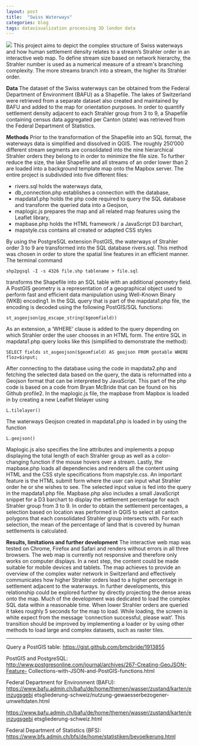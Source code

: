 ```yaml
---
layout: post
title:  "Swiss Waterways"
categories: blog 
tags: datavisualization processing 3D london data
---
```



<img style="float: center;" src="https://raw.githubusercontent.com/melanieimfeld/melanieimfeld.github.io/master/assets/map_water.png">
This project aims to depict the complex structure of Swiss waterways and
how human settlement density relates to a stream’s Strahler order in an interactive
web map. To define stream size based on network hierarchy, the Strahler number is
used as a numerical measure of a stream's branching complexity. The more streams
branch into a stream, the higher its Strahler order.

<b> Data </b>
The dataset of the Swiss waterways can be obtained from the Federal Department of
Environment (BAFU) as a Shapefile. The lakes of Switzerland were retrieved from a
separate dataset also created and maintained by BAFU and added to the map for
orientation purposes. In order to quantify settlement density adjacent to each Strahler
group from 3 to 9, a Shapefile containing census data aggregated per Canton (state)
was retrieved from the Federal Department of Statistics.

<b>Methods</b>
Prior to the transformation of the Shapefile into an SQL format, the waterways data is
simplified and dissolved in QGIS. The roughly 250’000 different stream segments are
consolidated into the nine hierarchical Strahler orders they belong to in order to
minimize the file size. To further reduce the size, the lake Shapefile and all streams
of an order lower than 2 are loaded into a background template map onto the
Mapbox server. The entire project is subdivided into five different files:
- rivers.sql holds the waterways data,
- db_connection.php establishes a connection with the database,
- mapdata1.php holds the php code required to query the SQL database and
transform the queried data into a Geojson,
- maplogic.js prepares the map and all related map features using the Leaflet
library,
- mapbase.php holds the HTML framework / a JavaScript D3 barchart,
- mapstyle.css contains all created or adapted CSS styles

By using the PostgreSQL extension PostGIS, the waterways of Strahler order 3 to 9
are transformed into the SQL database rivers.sql. This method was chosen in order
to store the spatial line features in an efficient manner. The terminal command

`shp2pgsql -I -s 4326 file.shp tablename > file.sql`

transforms the Shapefile into an SQL table with an additional geometry field. A
PostGIS geometry is a representation of a geographical object used to perform fast
and efficient data manipulation using Well-Known Binary (WKB) encoding1. In the SQL query that is part of the mapdata1.php file, the encoding is decoded using the following PostGIS/SQL functions:

`st_asgeojson(pg_escape_string($geomfield))`

As an extension, a ‘WHERE’ clause is added to the query depending on which
Strahler order the user chooses in an HTML form. The entire SQL in mapdata1.php
query looks like this (simplified to demonstrate the method):

`SELECT fields st_asgeojson($geomfield) AS geojson FROM geotable WHERE floz=$input;`

After connecting to the database using the code in mapdata2.php and fetching the
selected data based on the query, the data is reformatted into a Geojson format that
can be interpreted by JavaScript. This part of the php code is based on a code from
Bryan McBride that can be found on his Github profile2.
In the maplogic.js file, the mapbase from Mapbox is loaded in by creating a new
Leaflet tilelayer using

`L.tilelayer()`

The waterways Geojson created in mapdata1.php is loaded in by using the function

`L.geojson()`

Maplogic.js also specifies the line attributes and implements a popup displaying the
total length of each Strahler group as well as a color-changing function if the mouse
hovers over a stream.
Lastly, the mapbase.php loads all dependencies and renders all the content using
HTML and the CSS style specifications from mapstyle.css. An important feature is
the HTML submit form where the user can input what Strahler order he or she wishes
to see. The selected input value is fed into the query in the mapdata1.php file.
Mapbase.php also includes a small JavaScript snippet for a D3 barchart to display
the settlement percentage for each Strahler group from 3 to 9. In order to obtain the
settlement percentages, a selection based on location was performed in QGIS to
select all canton polygons that each consolidated Strahler group intersects with. For
each selection, the mean of the percentage of land that is covered by human
settlements is calculated.

<b>Results, limitations and further development</b>
The interactive web map was tested on Chrome, Firefox and Safari and renders
without errors in all three browsers. The web map is currently not responsive and
therefore only works on computer displays. In a next step, the content could be made
suitable for mobile devices and tablets. The map achieves to provide an overview of
the complex water network in Switzerland and effectively communicates how higher
Strahler orders lead to a higher percentage in settlement adjacent to the waterways.
In further developments, this relationship could be explored further by directly
projecting the dense areas onto the map. Much of the development was dedicated to load the complex SQL data within a reasonable time. When lower Strahler orders are
queried it takes roughly 5 seconds for the map to load. While loading, the screen is
white expect from the message ‘connection successful, please wait’. This transition
should be improved by implementing a loader or by using other methods to load large
and complex datasets, such as raster tiles.


--------------
Query a PostGIS table:
https://gist.github.com/bmcbride/1913855

PostGIS and PostgreSQL:
http://www.postgresonline.com/journal/archives/267-Creating-GeoJSON-Feature-
Collections-with-JSON-and-PostGIS-functions.html

Federal Department for Environment (BAFU):
https://www.bafu.admin.ch/bafu/de/home/themen/wasser/zustand/karten/einzugsgebi
etsgliederung-schweiz/nutzung-gewaesserbezogener-umweltdaten.html

https://www.bafu.admin.ch/bafu/de/home/themen/wasser/zustand/karten/einzugsgebi
etsgliederung-schweiz.html

Federal Department of Statistics (BFS):
https://www.bfs.admin.ch/bfs/de/home/statistiken/bevoelkerung.html



